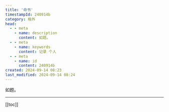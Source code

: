 ```yaml
---
title: '命书'
timestampId: 240914b
category: 格外
head:
  - - meta
    - name: description
      content: 如题。
  - - meta
    - name: keywords
      content: 记录 个人
  - - meta
    - name: id
      content: 240914b
created: 2024-09-14 08:23
last_modified: 2024-09-14 08:24
---
```


如题。

---

[[toc]]
